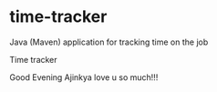 # time-tracker
Java (Maven) application for tracking time on the job

Time tracker

Good Evening Ajinkya love u so much!!!
